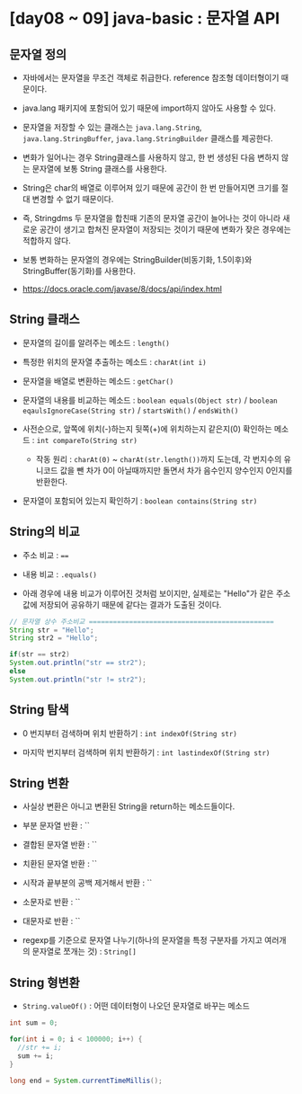 # [day08 ~ 09] java-basic : 문자열 API

## 문자열 정의
- 자바에서는 문자열을 무조건 객체로 취급한다. reference 참조형 데이터형이기 때문이다.

- java.lang 패키지에 포함되어 있기 때문에 import하지 않아도 사용할 수 있다.

- 문자열을 저장할 수 있는 클래스는 `java.lang.String`, `java.lang.StringBuffer`, `java.lang.StringBuilder` 클래스를 제공한다.

- 변화가 일어나는 경우 String클래스를 사용하지 않고, 한 번 생성된 다음 변하지 않는 문자열에 보통 String 클래스를 사용한다.

- String은 char의 배열로 이루어져 있기 때문에 공간이 한 번 만들어지면 크기를 절대 변경할 수 없기 때문이다. 

- 즉, Stringdms 두 문자열을 합친때 기존의 문자열 공간이 늘어나는 것이 아니라 새로운 공간이 생기고 합쳐진 문자열이 저장되는 것이기 때문에 변화가 잦은 경우에는 적합하지 않다.  

- 보통 변화하는 문자열의 경우에는 StringBuilder(비동기화, 1.5이후)와 StringBuffer(동기화)를 사용한다. 

- https://docs.oracle.com/javase/8/docs/api/index.html


## String 클래스
- 문자열의 길이를 알려주는 메소드 : `length()`

- 특정한 위치의 문자열 추출하는 메소드 : `charAt(int i)`

- 문자열을 배열로 변환하는 메소드 : `getChar()`

- 문자열의 내용를 비교하는 메소드 : `boolean equals(Object str)` / `boolean eqaulsIgnoreCase(String str)` / `startsWith()` / `endsWith()`

- 사전순으로, 앞쪽에 위치(-)하는지 뒷쪽(+)에 위치하는지 같은지(0) 확인하는 메소드 : `int compareTo(String str)`
  - 작동 원리 : `charAt(0)` ~ `charAt(str.length())`까지 도는데, 각 번지수의 유니코드 값을 뺀 차가 0이 아닐때까지만 돌면서 차가 음수인지 양수인지 0인지를 반환한다.

- 문자열이 포함되어 있는지 확인하기 : `boolean contains(String str)`

## String의 비교

- 주소 비교 : `==`

- 내용 비교 : `.equals()`

- 아래 경우에 내용 비교가 이루어진 것처럼 보이지만, 실제로는 "Hello"가 같은 주소값에 저장되어 공유하기 때문에 같다는 결과가 도출된 것이다.

```java
// 문자열 상수 주소비교 ==============================================
String str = "Hello";
String str2 = "Hello";

if(str == str2)
System.out.println("str == str2");
else
System.out.println("str != str2");
```

## String 탐색
- 0 번지부터 검색하며 위치 반환하기 : `int indexOf(String str)`

- 마지막 번지부터 검색하며 위치 반환하기 : `int lastindexOf(String str)`

## String 변환
- 사실상 변환은 아니고 변환된 String을 return하는 메소드들이다. 

- 부분 문자열 반환 : ``
- 결합된 문자열 반환 : ``
- 치환된 문자열 반환 : ``
- 시작과 끝부분의 공백 제거해서 반환 : ``
- 소문자로 반환 : ``
- 대문자로 반환 : ``
- regexp를 기준으로 문자열 나누기(하나의 문자열을 특정 구분자를 가지고 여러개의 문자열로 쪼개는 것) : `String[] `

## String 형변환

- `String.valueOf()` : 어떤 데이터형이 나오던 문자열로 바꾸는 메소드

```java
int sum = 0;

for(int i = 0; i < 100000; i++) {
  //str += i;
  sum += i;
}

long end = System.currentTimeMillis();
```
